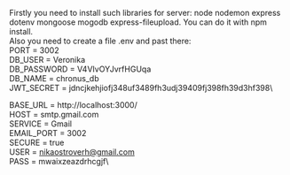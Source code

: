 Firstly you need to install such libraries for server: node nodemon express dotenv mongoose mogodb express-fileupload. You can do it with npm install.\
Also you need to create a file .env and past there:\
PORT = 3002\
DB_USER = Veronika\
DB_PASSWORD = V4VIvOYJvrfHGUqa\
DB_NAME = chronus_db\
JWT_SECRET = jdncjkehjiofj348uf3489fh3udj39409fj398fh39d3hf398\

BASE_URL = http://localhost:3000/ \
HOST = smtp.gmail.com\
SERVICE = Gmail\
EMAIL_PORT = 3002\
SECURE = true\
USER = nikaostroverh@gmail.com\
PASS = mwaixzeazdrhcgjf\

